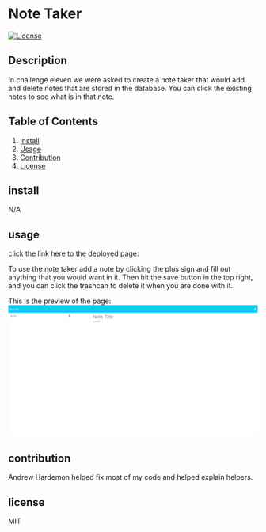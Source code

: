 # Note Taker 
[![License](https://img.shields.io/badge/License-MIT-blue.svg)](https://opensource.org/licenses/MIT)
## Description
In challenge eleven we were asked to create a note taker that would add and delete notes that are stored in the database. You can click the existing notes to see what is in that note.
## Table of Contents
1. [Install](#install)
2. [Usage](#usage)
3. [Contribution](#contribution)
4. [License](#license)

## install
N/A

## usage
click the link here to the deployed page:

To use the note taker add a note by clicking the plus sign and fill out anything that you would want in it. Then hit the save button in the top right, and you can click the trashcan to delete it when you are done with it.

This is the preview of the page:
![Preview](./images/screencapture-localhost-3001-notes-2023-06-12-18_31_36.jpg)

## contribution
Andrew Hardemon helped fix most of my code and helped explain helpers.

## license
MIT